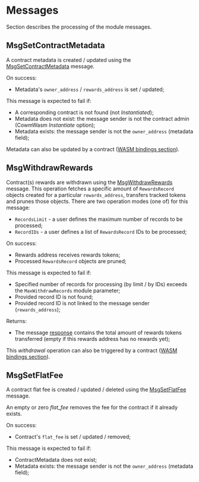 <!--
order: 2
-->

# Messages

Section describes the processing of the module messages.

## MsgSetContractMetadata

A contract metadata is created / updated using the [MsgSetContractMetadata](../../../proto/archway/rewards/v1/tx.proto#L22) message.

On success:

- Metadata's `owner_address` / `rewards_address` is set / updated;

This message is expected to fail if:

* A corresponding contract is not found (not *Instantiated*);
* Metadata does not exist: the message sender is not the contract admin (CowmWasm *Instantiate* option);
* Metadata exists: the message sender is not the `owner_address` (metadata field);

Metadata can also be updated by a contract ([WASM bindings section](08_wasm_bindings.md)).

## MsgWithdrawRewards

Contract(s) rewards are withdrawn using the [MsgWithdrawRewards](../../../proto/archway/rewards/v1/tx.proto#L36) message.
This operation fetches a specific amount of `RewardsRecord` objects created for a particular `rewards_address`, transfers tracked tokens and prunes those objects.
There are two operation modes (one of) for this message:

* `RecordsLimit` - a user defines the maximum number of records to be processed;
* `RecordIDs` - a user defines a list of `RewardsRecord` IDs to be processed;

On success:

* Rewards address receives rewards tokens;
* Processed `RewardsRecord` objects are pruned;

This message is expected to fail if:

* Specified number of records for processing (by limit / by IDs) exceeds the `MaxWithdrawRecords` module parameter;
* Provided record ID is not found;
* Provided record ID is not linked to the message sender (`rewards_address`);

Returns:

* The message [response](../../../proto/archway/rewards/v1/tx.proto#L59) contains the total amount of rewards tokens transferred (empty if this rewards address has no rewards yet);

This *withdrawal* operation can also be triggered by a contract ([WASM bindings section](08_wasm_bindings.md)).

## MsgSetFlatFee

A contract flat fee is created / updated / deleted using the [MsgSetFlatFee](../../../proto/archway/rewards/v1/tx.proto#L74) message.

An empty or zero _flat_fee_ removes the fee for the contract if it already exists.

On success:

- Contract's `flat_fee` is set / updated / removed;

This message is expected to fail if:

* ContractMetadata does not exist;
* Metadata exists: the message sender is not the `owner_address` (metadata field);
